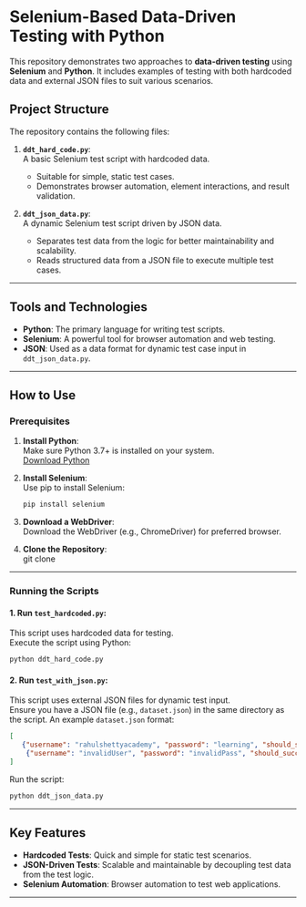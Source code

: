 # Selenium-Based Data-Driven Testing with Python

This repository demonstrates two approaches to **data-driven testing** using **Selenium** and **Python**. It includes examples of testing with both hardcoded data and external JSON files to suit various scenarios.

## Project Structure
The repository contains the following files:

1. **`ddt_hard_code.py`**:  
   A basic Selenium test script with hardcoded data.  
   - Suitable for simple, static test cases.  
   - Demonstrates browser automation, element interactions, and result validation.  

2. **`ddt_json_data.py`**:  
   A dynamic Selenium test script driven by JSON data.  
   - Separates test data from the logic for better maintainability and scalability.  
   - Reads structured data from a JSON file to execute multiple test cases.  

---

## Tools and Technologies
- **Python**: The primary language for writing test scripts.
- **Selenium**: A powerful tool for browser automation and web testing.
- **JSON**: Used as a data format for dynamic test case input in `ddt_json_data.py`.

---

## How to Use

### Prerequisites
1. **Install Python**:  
   Make sure Python 3.7+ is installed on your system.  
   [Download Python](https://www.python.org/downloads/)

2. **Install Selenium**:  
   Use pip to install Selenium:  
   ```bash
   pip install selenium
   ```

3. **Download a WebDriver**:  
   Download the WebDriver (e.g., ChromeDriver) for preferred browser.  
 

4. **Clone the Repository**:  
  git clone <repository-url>  

---

### Running the Scripts

#### **1. Run `test_hardcoded.py`:**
This script uses hardcoded data for testing.  
Execute the script using Python:
```bash
python ddt_hard_code.py
```

#### **2. Run `test_with_json.py`:**
This script uses external JSON files for dynamic test input.  
Ensure you have a JSON file (e.g., `dataset.json`) in the same directory as the script. An example `dataset.json` format:
```json
[
   {"username": "rahulshettyacademy", "password": "learning", "should_succeed": true},
    {"username": "invalidUser", "password": "invalidPass", "should_succeed": false}
]
```

Run the script:
```bash
python ddt_json_data.py
```

---

## Key Features
- **Hardcoded Tests**: Quick and simple for static test scenarios.
- **JSON-Driven Tests**: Scalable and maintainable by decoupling test data from the test logic.
- **Selenium Automation**: Browser automation to test web applications.

---



